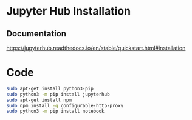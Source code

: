 # Jupyter Hub Installation

## Documentation
<https://jupyterhub.readthedocs.io/en/stable/quickstart.html#installation>


# Code
```Bash
sudo apt-get install python3-pip
sudo python3 -m pip install jupyterhub
sudo apt-get install npm
sudo npm install -g configurable-http-proxy
sudo python3 -m pip install notebook
```

